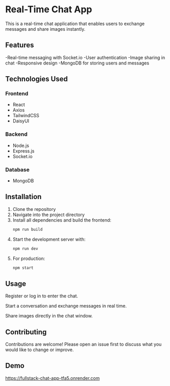 #  Real-Time Chat App

This is a real-time chat application that enables users to exchange messages and share images instantly.

## Features

-Real-time messaging with Socket.io
-User authentication
-Image sharing in chat
-Responsive design
-MongoDB for storing users and messages

## Technologies Used

### Frontend
- React  
- Axios  
- TailwindCSS  
- DaisyUI
  
### Backend
- Node.js  
- Express.js
- Socket.io 

### Database
- MongoDB
  
## Installation

1. Clone the repository  
2. Navigate into the project directory  
3. Install all dependencies and build the frontend:
   ```bash
   npm run build
   
4. Start the development server with:  
   ```bash
   npm run dev


5. For production:   
   ```bash
   npm start


## Usage

Register or log in to enter the chat.

Start a conversation and exchange messages in real time.

Share images directly in the chat window.


## Contributing

Contributions are welcome! Please open an issue first to discuss what you would like to change or improve.

## Demo

https://fullstack-chat-app-tfa5.onrender.com
